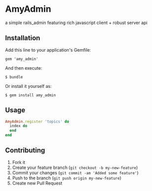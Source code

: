 # AmyAdmin

a simple rails_admin featuring rich javascript client + robust server api

## Installation

Add this line to your application's Gemfile:

    gem 'amy_admin'

And then execute:

    $ bundle

Or install it yourself as:

    $ gem install amy_admin

## Usage

```ruby
AmyAdmin.register 'topics' do
  index do
  end
end
```

## Contributing

1. Fork it
2. Create your feature branch (`git checkout -b my-new-feature`)
3. Commit your changes (`git commit -am 'Added some feature'`)
4. Push to the branch (`git push origin my-new-feature`)
5. Create new Pull Request
